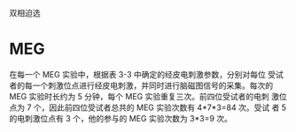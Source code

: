 双相迫选


# MEG
在每一个 MEG 实验中，根据表 3-3 中确定的经皮电刺激参数，分别对每位 受试者的每一个刺激位点进行经皮电刺激，并同时进行脑磁图信号的采集。每次的 MEG 实验时长约为 5 分钟，每个 MEG 实验重复三次。前四位受试者的电刺 激位点为 7 个，因此前四位受试者总共的 MEG 实验次数有 4\*7\*3=84 次。受试 者 5 的电刺激位点有 3 个，他的参与的 MEG 实验次数为 3\*3=9 次。